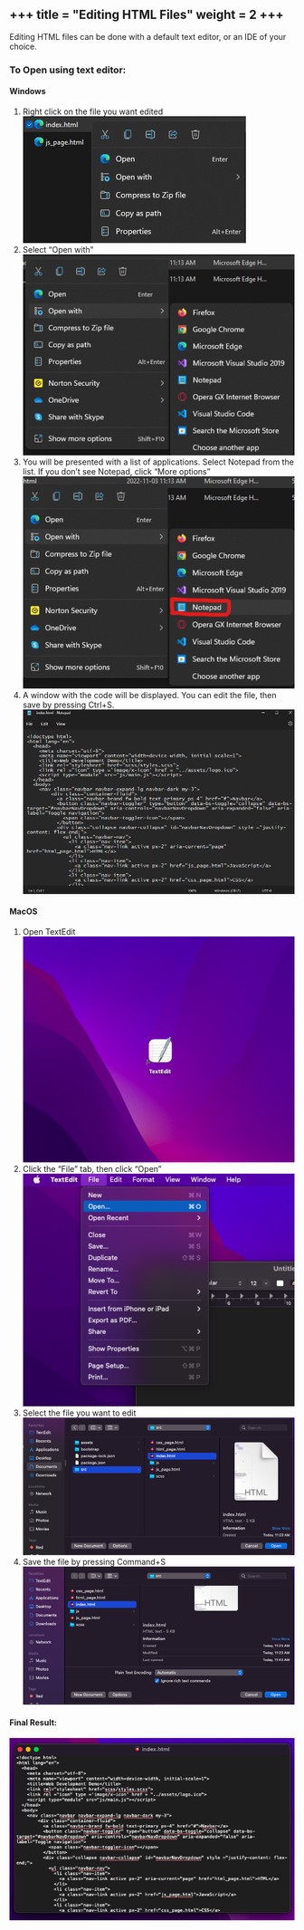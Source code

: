+++
title = "Editing HTML Files"
weight = 2
+++
---

Editing HTML files can be done with a default text editor, or an IDE of your choice. 

### To Open using text editor:


#### Windows
1. Right click on the file you want edited
![](/img/windowsrightclick.png)
2. Select “Open with”
![](/img/openwithwindows.png)
3. You will be presented with a list of applications. Select Notepad from the list. If you don’t see Notepad, click “More options”
![](/img/notepad.png)
4. A window with the code will be displayed. You can edit the file, then save by pressing Ctrl+S.
![](/img/openedfilewindows.png)



#### MacOS
1. Open TextEdit
![](/img/textedit.png)
2. Click the “File” tab, then click “Open”
![](/img/openwith.png)
3. Select the file you want to edit
![](/img/findfile.png)
4. Save the file by pressing Command+S
![](/img/plaintextencoding.png)


#### Final Result:
![](/img/openedfile.png)